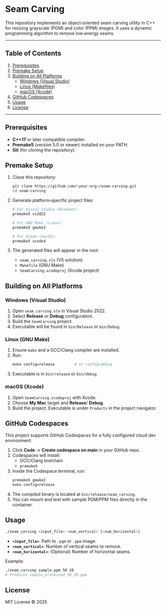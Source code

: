 # Seam Carving

This repository implements an object‑oriented seam carving utility in C++ for resizing grayscale (PGM) and color (PPM) images. It uses a dynamic programming algorithm to remove low‑energy seams.

---

## Table of Contents
1. [Prerequisites](#prerequisites)
2. [Premake Setup](#premake-setup)
3. [Building on All Platforms](#building-on-all-platforms)
   - [Windows (Visual Studio)](#windows-visual-studio)
   - [Linux (Makefiles)](#linux-makefiles)
   - [macOS (Xcode)](#macos-xcode)
4. [GitHub Codespaces](#github-codespaces)
5. [Usage](#usage)
6. [License](#license)

---

## Prerequisites

- **C++17** or later compatible compiler.
- **Premake5** (version 5.0 or newer) installed on your PATH.
- **Git** (for cloning the repository).


## Premake Setup

1. Clone this repository:
   ```bash
   git clone https://github.com/<your‑org>/seam-carving.git
   cd seam‑carving
   ```

2. Generate platform‑specific project files:
   ```bash
   # For Visual Studio (Windows):
   premake5 vs2022

   # For GNU Make (Linux):
   premake5 gmake2

   # For Xcode (macOS):
   premake5 xcode4
   ```

3. The generated files will appear in the root:
   - `seam_carving.sln` (VS solution)
   - `Makefile` (GNU Make)
   - `SeamCarving.xcodeproj` (Xcode project)


## Building on All Platforms

### Windows (Visual Studio)

1. Open `seam_carving.sln` in Visual Studio 2022.
2. Select **Release** or **Debug** configuration.
3. Build the `SeamCarving` project.
4. Executable will be found in `bin/Release` or `bin/Debug`.

### Linux (GNU Make)

1. Ensure `make` and a GCC/Clang compiler are installed.
2. Run:
   ```bash
   make config=release         # or config=debug
   ```
3. Executable is in `bin/release` or `bin/debug`.

### macOS (Xcode)

1. Open `SeamCarving.xcodeproj` with Xcode.
2. Choose **My Mac** target and **Release**/ **Debug**.
3. Build the project. Executable is under `Products` in the project navigator.


## GitHub Codespaces

This project supports GitHub Codespaces for a fully configured cloud dev environment:

1. Click **Code** → **Create codespace on main** in your GitHub repo.
2. Codespaces will install:
   - GCC/Clang toolchain
   - `premake5`
3. Inside the Codespace terminal, run:
   ```bash
   premake5 gmake2
   make config=release
   ```
4. The compiled binary is located at `bin/release/seam_carving`.
5. You can mount and test with sample PGM/PPM files directly in the container.


## Usage

```bash
./seam_carving <input_file> <num_vertical> [<num_horizontal>]
```
- **`<input_file>`**: Path to `.pgm` or `.ppm` image.
- **`<num_vertical>`**: Number of vertical seams to remove.
- **`<num_horizontal>`**: (Optional) Number of horizontal seams.

Example:
```bash
./seam_carving sample.ppm 50 20
# Produces sample_processed_50_20.ppm
```


## License

MIT License © 2025

